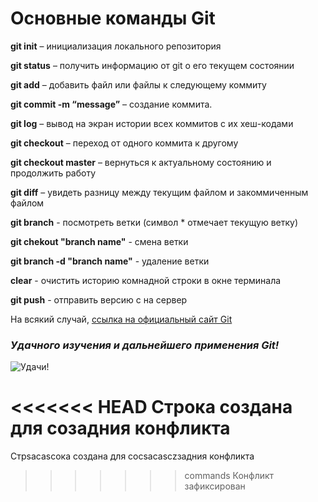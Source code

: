 # Основные команды Git

__git init__ – инициализация локального репозитория

__git status__ – получить информацию от git о его текущем состоянии

__git add__ – добавить файл или файлы к следующему коммиту

__git commit -m “message”__ – создание коммита.

__git log__ – вывод на экран истории всех коммитов с их хеш-кодами

__git checkout__ – переход от одного коммита к другому

__git checkout master__ – вернуться к актуальному состоянию и продолжить работу

__git diff__ – увидеть разницу между текущим файлом и закоммиченным файлом

__git branch__ - посмотреть ветки (символ * отмечает текущую ветку)

__git chekout "branch name"__ - смена ветки

__git branch -d "branch name"__ - удаление ветки

__clear__ - очистить историю комнадной строки в окне терминала

__git push__ - отправить версию с на сервер

На всякий случай, [ссылка на официальный сайт Git](https://git-scm.com/)

### ***Удачного изучения и дальнейшего применения Git!***

![Удачи!](tux.png)

<<<<<<< HEAD
Строка создана для созадния конфликта
=======
Стрsacascока создана для соcsacasczзадния конфликта
>>>>>>> commands
Конфликт зафиксирован

